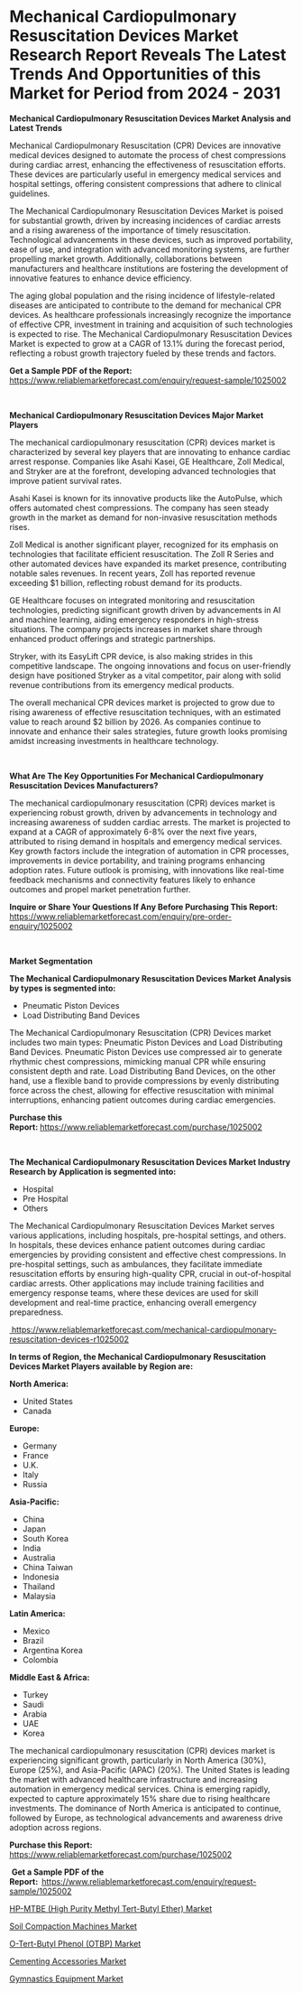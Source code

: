 <p><h1>Mechanical Cardiopulmonary Resuscitation Devices Market Research Report Reveals The Latest Trends And Opportunities of this Market for Period from 2024 - 2031</h1></p><p><strong>Mechanical Cardiopulmonary Resuscitation Devices Market Analysis and Latest Trends</strong></p>
<p><p>Mechanical Cardiopulmonary Resuscitation (CPR) Devices are innovative medical devices designed to automate the process of chest compressions during cardiac arrest, enhancing the effectiveness of resuscitation efforts. These devices are particularly useful in emergency medical services and hospital settings, offering consistent compressions that adhere to clinical guidelines.</p><p>The Mechanical Cardiopulmonary Resuscitation Devices Market is poised for substantial growth, driven by increasing incidences of cardiac arrests and a rising awareness of the importance of timely resuscitation. Technological advancements in these devices, such as improved portability, ease of use, and integration with advanced monitoring systems, are further propelling market growth. Additionally, collaborations between manufacturers and healthcare institutions are fostering the development of innovative features to enhance device efficiency.</p><p>The aging global population and the rising incidence of lifestyle-related diseases are anticipated to contribute to the demand for mechanical CPR devices. As healthcare professionals increasingly recognize the importance of effective CPR, investment in training and acquisition of such technologies is expected to rise. The Mechanical Cardiopulmonary Resuscitation Devices Market is expected to grow at a CAGR of 13.1% during the forecast period, reflecting a robust growth trajectory fueled by these trends and factors.</p></p>
<p><strong>Get a Sample PDF of the Report:&nbsp;</strong> <a href="https://www.reliablemarketforecast.com/enquiry/request-sample/1025002">https://www.reliablemarketforecast.com/enquiry/request-sample/1025002</a></p>
<p>&nbsp;</p>
<p><strong>Mechanical Cardiopulmonary Resuscitation Devices Major Market Players</strong></p>
<p><p>The mechanical cardiopulmonary resuscitation (CPR) devices market is characterized by several key players that are innovating to enhance cardiac arrest response. Companies like Asahi Kasei, GE Healthcare, Zoll Medical, and Stryker are at the forefront, developing advanced technologies that improve patient survival rates.</p><p>Asahi Kasei is known for its innovative products like the AutoPulse, which offers automated chest compressions. The company has seen steady growth in the market as demand for non-invasive resuscitation methods rises.</p><p>Zoll Medical is another significant player, recognized for its emphasis on technologies that facilitate efficient resuscitation. The Zoll R Series and other automated devices have expanded its market presence, contributing notable sales revenues. In recent years, Zoll has reported revenue exceeding $1 billion, reflecting robust demand for its products.</p><p>GE Healthcare focuses on integrated monitoring and resuscitation technologies, predicting significant growth driven by advancements in AI and machine learning, aiding emergency responders in high-stress situations. The company projects increases in market share through enhanced product offerings and strategic partnerships.</p><p>Stryker, with its EasyLift CPR device, is also making strides in this competitive landscape. The ongoing innovations and focus on user-friendly design have positioned Stryker as a vital competitor, pair along with solid revenue contributions from its emergency medical products.</p><p>The overall mechanical CPR devices market is projected to grow due to rising awareness of effective resuscitation techniques, with an estimated value to reach around $2 billion by 2026. As companies continue to innovate and enhance their sales strategies, future growth looks promising amidst increasing investments in healthcare technology.</p></p>
<p>&nbsp;</p>
<p><strong>What Are The Key Opportunities For Mechanical Cardiopulmonary Resuscitation Devices Manufacturers?</strong></p>
<p><p>The mechanical cardiopulmonary resuscitation (CPR) devices market is experiencing robust growth, driven by advancements in technology and increasing awareness of sudden cardiac arrests. The market is projected to expand at a CAGR of approximately 6-8% over the next five years, attributed to rising demand in hospitals and emergency medical services. Key growth factors include the integration of automation in CPR processes, improvements in device portability, and training programs enhancing adoption rates. Future outlook is promising, with innovations like real-time feedback mechanisms and connectivity features likely to enhance outcomes and propel market penetration further.</p></p>
<p><strong>Inquire or Share Your Questions If Any Before Purchasing This Report:</strong> <a href="https://www.reliablemarketforecast.com/enquiry/pre-order-enquiry/1025002">https://www.reliablemarketforecast.com/enquiry/pre-order-enquiry/1025002</a></p>
<p>&nbsp;</p>
<p><strong>Market Segmentation</strong></p>
<p><strong>The Mechanical Cardiopulmonary Resuscitation Devices Market Analysis by types is segmented into:</strong></p>
<p><ul><li>Pneumatic Piston Devices</li><li>Load Distributing Band Devices</li></ul></p>
<p><p>The Mechanical Cardiopulmonary Resuscitation (CPR) Devices market includes two main types: Pneumatic Piston Devices and Load Distributing Band Devices. Pneumatic Piston Devices use compressed air to generate rhythmic chest compressions, mimicking manual CPR while ensuring consistent depth and rate. Load Distributing Band Devices, on the other hand, use a flexible band to provide compressions by evenly distributing force across the chest, allowing for effective resuscitation with minimal interruptions, enhancing patient outcomes during cardiac emergencies.</p></p>
<p><strong>Purchase this Report:&nbsp;</strong><a href="https://www.reliablemarketforecast.com/purchase/1025002">https://www.reliablemarketforecast.com/purchase/1025002</a></p>
<p>&nbsp;</p>
<p><strong>The Mechanical Cardiopulmonary Resuscitation Devices Market Industry Research by Application is segmented into:</strong></p>
<p><ul><li>Hospital</li><li>Pre Hospital</li><li>Others</li></ul></p>
<p><p>The Mechanical Cardiopulmonary Resuscitation Devices Market serves various applications, including hospitals, pre-hospital settings, and others. In hospitals, these devices enhance patient outcomes during cardiac emergencies by providing consistent and effective chest compressions. In pre-hospital settings, such as ambulances, they facilitate immediate resuscitation efforts by ensuring high-quality CPR, crucial in out-of-hospital cardiac arrests. Other applications may include training facilities and emergency response teams, where these devices are used for skill development and real-time practice, enhancing overall emergency preparedness.</p></p>
<p><a href="https://www.reliablemarketforecast.com/mechanical-cardiopulmonary-resuscitation-devices-r1025002">&nbsp;https://www.reliablemarketforecast.com/mechanical-cardiopulmonary-resuscitation-devices-r1025002</a></p>
<p><strong>In terms of Region, the Mechanical Cardiopulmonary Resuscitation Devices Market Players available by Region are:</strong></p>
<p>
    <p> <strong> North America: </strong>
        <ul>
            <li>United States</li>
            <li>Canada</li>
        </ul>
        </p> 
    <p> <strong> Europe: </strong>
        <ul>
            <li>Germany</li>
            <li>France</li>
            <li>U.K.</li>
            <li>Italy</li>
            <li>Russia</li>
        </ul>
        </p> 
    <p> <strong> Asia-Pacific: </strong>
        <ul>
            <li>China</li>
            <li>Japan</li>
            <li>South Korea</li>
            <li>India</li>
            <li>Australia</li>
            <li>China Taiwan</li>
            <li>Indonesia</li>
            <li>Thailand</li>
            <li>Malaysia</li>
        </ul>
        </p> 
    <p> <strong> Latin America: </strong>
        <ul>
            <li>Mexico</li>
            <li>Brazil</li>
            <li>Argentina Korea</li>
            <li>Colombia</li>
        </ul>
        </p> 
    <p> <strong> Middle East & Africa: </strong>
        <ul>
            <li>Turkey</li>
            <li>Saudi</li>
            <li>Arabia</li>
            <li>UAE</li>
            <li>Korea</li>
        </ul>
    </p>
    </p>
<p><p>The mechanical cardiopulmonary resuscitation (CPR) devices market is experiencing significant growth, particularly in North America (30%), Europe (25%), and Asia-Pacific (APAC) (20%). The United States is leading the market with advanced healthcare infrastructure and increasing automation in emergency medical services. China is emerging rapidly, expected to capture approximately 15% share due to rising healthcare investments. The dominance of North America is anticipated to continue, followed by Europe, as technological advancements and awareness drive adoption across regions.</p></p>
<p><strong>Purchase this Report: </strong><a href="https://www.reliablemarketforecast.com/purchase/1025002">https://www.reliablemarketforecast.com/purchase/1025002</a></p>
<p>&nbsp;<strong>Get a Sample PDF of the Report:&nbsp;&nbsp;</strong><a href="https://www.reliablemarketforecast.com/enquiry/request-sample/1025002">https://www.reliablemarketforecast.com/enquiry/request-sample/1025002</a></p>
<p><strong></strong></p>
<p><p><a href="https://issuu.com/reportprime-2/docs/hp-mtbe-high-purity-methyl-tert-but_2bea0e5310c442">HP-MTBE (High Purity Methyl Tert-Butyl Ether) Market</a></p><p><a href="https://www.linkedin.com/pulse/future-trajectory-soil-compaction-machines-market-emerging-trends-amf8f?trackingId=Id%2FaEW8GQROmF7F1Mwverw%3D%3D">Soil Compaction Machines Market</a></p><p><a href="https://issuu.com/reportprime-2/docs/o-tert-butyl-phenol-otbp-market-siz_c16220468323d2">O-Tert-Butyl Phenol (OTBP) Market</a></p><p><a href="https://www.linkedin.com/pulse/market-dynamics-future-trends-global-cementing-accessories-sector-clbof?trackingId=IvDGJc1yQMO0fiRKxiwJ3g%3D%3D">Cementing Accessories Market</a></p><p><a href="https://www.linkedin.com/pulse/what-growth-drivers-gymnastics-equipment-market-comprehensive-0jqmf?trackingId=OJA0hvj1ROGddrayTtvQiA%3D%3D">Gymnastics Equipment Market</a></p></p>